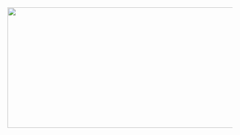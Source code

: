 <img align='center' src='https://user-images.githubusercontent.com/37602139/87234976-3455a800-c409-11ea-8f67-e3fae23b277a.gif' width='875"' height='270"'>


<!--
**w0rm1995/w0rm1995** is a ✨ _special_ ✨ repository because its `README.md` (this file) appears on your GitHub profile.

Here are some ideas to get you started:

- 🔭 I’m currently working on ...
- 🌱 I’m currently learning ...
- 👯 I’m looking to collaborate on ...
- 🤔 I’m looking for help with ...
- 💬 Ask me about ...
- 📫 How to reach me: ...
- 😄 Pronouns: ...
- ⚡ Fun fact: ...
-->
